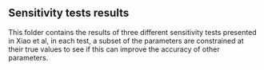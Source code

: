 ## Sensitivity tests results ## 

This folder contains the results of three different sensitivity tests presented in Xiao et al, in each test, a subset of the parameters are constrained at their true values to see if this can improve the accuracy of other parameters. 


